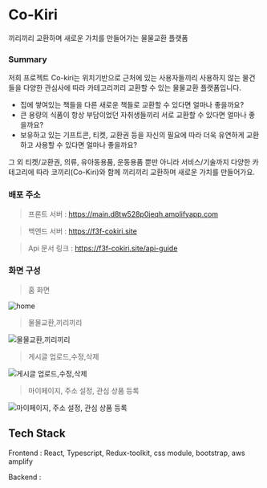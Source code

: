 # Co-Kiri
끼리끼리 교환하며 새로운 가치를 만들어가는 물물교환 플랫폼
### Summary

저희 프로젝트 Co-kiri는 위치기반으로 근처에 있는 사용자들끼리 사용하지 않는 물건들을 다양한 관심사에 따라 카테고리끼리 교환할 수 있는 물물교환 플랫폼입니다.

- 집에 쌓여있는 책들을 다른 새로운 책들로 교환할 수 있다면 얼마나 좋을까요?
- 큰 용량의 식품이 항상 부담이었던 자취생들끼리 서로 교환할 수 있다면 얼마나 좋을까요?
- 보유하고 있는 기프트콘, 티켓, 교환권 등을 자신의 필요에 따라 더욱 유연하게 교환하고 사용할 수 있다면 얼마나 좋을까요?

그 외 티켓/교환권, 의류, 유아동용품, 운동용품 뿐만 아니라 서비스/기술까지 다양한 카테고리에 따라 코끼리(Co-Kiri)와 함께 끼리끼리 교환하며 새로운 가치를 만들어가요.


### 배포 주소

> 프론트 서버 : https://main.d8tw528p0jeqh.amplifyapp.com

> 백엔드 서버 : https://f3f-cokiri.site

> Api 문서 링크 : https://f3f-cokiri.site/api-guide

### 화면 구성

> 홈 화면
>
![home](https://github.com/F3F-T/COKIRI/assets/97940568/fadcbe71-9320-40d5-8826-d6aab086484a)

> 물물교환,끼리끼리
> 
![물물교환,끼리끼리](https://github.com/F3F-T/COKIRI/assets/97940568/03209643-4910-42c8-b39a-f3d27eece529)

> 게시글 업로드,수정,삭제
>
![게시글 업로드,수정,삭제](https://github.com/F3F-T/COKIRI/assets/97940568/92ef16ed-e309-4844-83b5-5712800a28ff)

> 마이페이지, 주소 설정, 관심 상품 등록
>
![마이페이지, 주소 설정, 관심 상품 등록](https://github.com/F3F-T/COKIRI/assets/97940568/6410b093-7e4b-42c4-9b43-bb986bae9375)


## Tech Stack


Frontend :  React, Typescript, Redux-toolkit, css module, bootstrap, aws amplify

Backend : 


